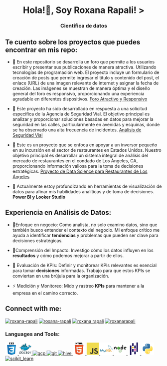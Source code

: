 <h1 align="center">Hola!👋, Soy Roxana Rapali! >
<h3 align="center">Científica de datos</h3>

## Te cuento sobre los proyectos que puedes encontrar en mis repo:
- 🔭 En este repositorio se desarrolla un foro que permite a los usuarios escribir y presentar sus publicaciones de manera atractiva. Utilizando tecnologías de programación web. El proyecto incluye un formulario de creación de posts que permite ingresar el título y contenido del post, el enlace (URL) de una imagen relevante de internet y asignar la fecha de creación. Las imágenes se muestran de manera óptima y el diseño general del foro es responsivo, proporcionando una experiencia agradable en diferentes dispositivos. [Foro Atractivo y Responsivo](https://github.com/roxrap/Programacion_Web)


- 👯 Este proyecto ha sido desarrollado en respuesta a una solicitud específica de la Agencia de Seguridad Vial. El objetivo principal es analizar y proporcionar soluciones basadas en datos para mejorar la seguridad en las calles, particularmente en avenidas y esquinas, donde se ha observado una alta frecuencia de incidentes. [Análisis de Seguridad Vial](https://github.com/roxrap/Accidentes-viales-PI2)

- 🤝 Este es un proyecto que se enfoca en apoyar a un inversor pequeño en su incursión en el sector de restaurantes en Estados Unidos. Nuestro objetivo principal es desarrollar un sistema integral de análisis del mercado de restaurantes en el condado de Los Ángeles, CA, proporcionando información valiosa para la toma de decisiones estratégicas. [Proyecto de Data Science para Restaurantes de Los Ángeles](https://github.com/franciscoagamez/PF_google_yelp)

- 🌱 Actualmente estoy profundizando en herramientas de visualización de datos para afinar mis habilidades analíticas y de toma de decisiones. **Power BI y Looker Studio**


## Experiencia en Análisis de Datos:
- 🎯Enfoque en negocio: Como analista, no solo examino datos, sino que también busco entender el contexto del negocio. Mi enfoque crítico me ayuda a identificar **tendencias** y problemas que pueden ser clave para decisiones estratégicas.

- 📝Comprensión del Impacto: Investigo cómo los datos influyen en los **resultados** y cómo podemos mejorar a partir de ellos.

- 📄 Evaluación de KPIs: Definir y monitorear KPIs relevantes es esencial para tomar **decisiones** informadas. Trabajo para que estos KPIs se conviertan en una brújula para la organización.

- ⚡ Medición y Monitoreo: Mido y rastreo **KPIs** para mantener a la empresa en el camino correcto.


## Connect with me:
<p align="left">
<a href="https://linkedin.com/in/roxana-rapali" target="blank"><img align="center" src="https://raw.githubusercontent.com/rahuldkjain/github-profile-readme-generator/master/src/images/icons/Social/linked-in-alt.svg" alt="roxana-rapali" height="30" width="40" /></a>
<a href="https://github.com/roxrap" target="blank"><img align="center" src="https://raw.githubusercontent.com/rahuldkjain/github-profile-readme-generator/master/src/images/icons/Social/github.svg" alt="roxana-rapali" height="30" width="40" /></a>
<a href="https://fb.com/roxana rapali" target="blank"><img align="center" src="https://raw.githubusercontent.com/rahuldkjain/github-profile-readme-generator/master/src/images/icons/Social/facebook.svg" alt="roxana rapali" height="30" width="40" /></a>
<a href="https://instagram.com/roxanarapali" target="blank"><img align="center" src="https://raw.githubusercontent.com/rahuldkjain/github-profile-readme-generator/master/src/images/icons/Social/instagram.svg" alt="roxanarapali" height="30" width="40" /></a>
</p>

<h3 align="left">Languages and Tools:</h3>
<p align="left"> <a href="https://www.w3schools.com/css/" target="_blank" rel="noreferrer"> <img src="https://raw.githubusercontent.com/devicons/devicon/master/icons/css3/css3-original-wordmark.svg" alt="css3" width="40" height="40"/> </a> <a href="https://www.docker.com/" target="_blank" rel="noreferrer"> <img src="https://raw.githubusercontent.com/devicons/devicon/master/icons/docker/docker-original-wordmark.svg" alt="docker" width="40" height="40"/> </a> <a href="https://cloud.google.com" target="_blank" rel="noreferrer"> <img src="https://www.vectorlogo.zone/logos/google_cloud/google_cloud-icon.svg" alt="gcp" width="40" height="40"/> </a> <a href="https://git-scm.com/" target="_blank" rel="noreferrer"> <img src="https://www.vectorlogo.zone/logos/git-scm/git-scm-icon.svg" alt="git" width="40" height="40"/> </a> <a href="https://hive.apache.org/" target="_blank" rel="noreferrer"> <img src="https://www.vectorlogo.zone/logos/apache_hive/apache_hive-icon.svg" alt="hive" width="40" height="40"/> </a> <a href="https://www.w3.org/html/" target="_blank" rel="noreferrer"> <img src="https://raw.githubusercontent.com/devicons/devicon/master/icons/html5/html5-original-wordmark.svg" alt="html5" width="40" height="40"/> </a> <a href="https://developer.mozilla.org/en-US/docs/Web/JavaScript" target="_blank" rel="noreferrer"> <img src="https://raw.githubusercontent.com/devicons/devicon/master/icons/javascript/javascript-original.svg" alt="javascript" width="40" height="40"/> </a> <a href="https://www.mysql.com/" target="_blank" rel="noreferrer"> <img src="https://raw.githubusercontent.com/devicons/devicon/master/icons/mysql/mysql-original-wordmark.svg" alt="mysql" width="40" height="40"/> </a> <a href="https://nodejs.org" target="_blank" rel="noreferrer"> <img src="https://raw.githubusercontent.com/devicons/devicon/master/icons/nodejs/nodejs-original-wordmark.svg" alt="nodejs" width="40" height="40"/> </a> <a href="https://pandas.pydata.org/" target="_blank" rel="noreferrer"> <img src="https://raw.githubusercontent.com/devicons/devicon/2ae2a900d2f041da66e950e4d48052658d850630/icons/pandas/pandas-original.svg" alt="pandas" width="40" height="40"/> </a> <a href="https://www.python.org" target="_blank" rel="noreferrer"> <img src="https://raw.githubusercontent.com/devicons/devicon/master/icons/python/python-original.svg" alt="python" width="40" height="40"/> </a> <a href="https://scikit-learn.org/" target="_blank" rel="noreferrer"> <img src="https://upload.wikimedia.org/wikipedia/commons/0/05/Scikit_learn_logo_small.svg" alt="scikit_learn" width="40" height="40"/> </a> </p>

